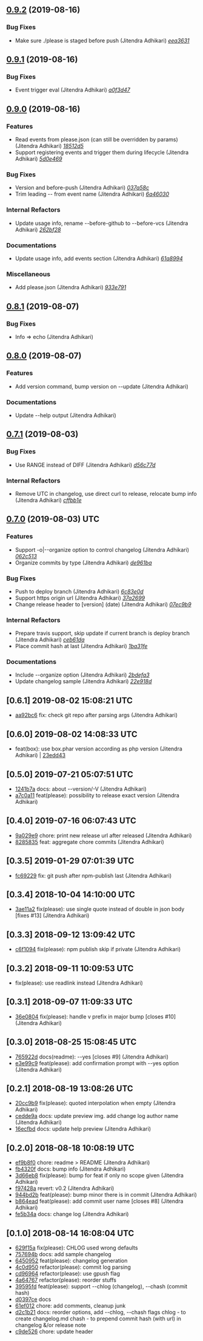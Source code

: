 ## [0.9.2](https://github.com/adhocore/please/releases/tag/0.9.2) (2019-08-16)

### Bug Fixes
- Make sure ./please is staged before push (Jitendra Adhikari) [_eea3631_](https://github.com/adhocore/please/commit/eea3631)


## [0.9.1](https://github.com/adhocore/please/releases/tag/0.9.1) (2019-08-16)

### Bug Fixes
- Event trigger eval (Jitendra Adhikari) [_a0f3d47_](https://github.com/adhocore/please/commit/a0f3d47)


## [0.9.0](https://github.com/adhocore/please/releases/tag/0.9.0) (2019-08-16)

### Features
- Read events from please.json (can still be overridden by params) (Jitendra Adhikari) [_18512d5_](https://github.com/adhocore/please/commit/18512d5)
- Support registering events and trigger them during lifecycle (Jitendra Adhikari) [_5d0e469_](https://github.com/adhocore/please/commit/5d0e469)

### Bug Fixes
- Version and before-push (Jitendra Adhikari) [_037a58c_](https://github.com/adhocore/please/commit/037a58c)
- Trim leading -- from event name (Jitendra Adhikari) [_6a46030_](https://github.com/adhocore/please/commit/6a46030)

### Internal Refactors
- Update usage info, rename --before-github to --before-vcs (Jitendra Adhikari) [_262bf28_](https://github.com/adhocore/please/commit/262bf28)

### Documentations
- Update usage info, add events section (Jitendra Adhikari) [_61a8994_](https://github.com/adhocore/please/commit/61a8994)

### Miscellaneous
- Add please.json (Jitendra Adhikari) [_933e791_](https://github.com/adhocore/please/commit/933e791)


## [0.8.1](https://github.com/adhocore/please/releases/tag/0.8.1) (2019-08-07)

### Bug Fixes
- Info => echo (Jitendra Adhikari)


## [0.8.0](https://github.com/adhocore/please/releases/tag/0.8.0) (2019-08-07)

### Features
- Add version command, bump version on --update (Jitendra Adhikari)

### Documentations
- Update --help output (Jitendra Adhikari)


## [0.7.1](https://github.com/adhocore/please/releases/tag/0.7.1) (2019-08-03)

### Bug Fixes
- Use RANGE instead of DIFF (Jitendra Adhikari) [_d56c77d_](https://github.com/adhocore/please/commit/d56c77d)

### Internal Refactors
- Remove UTC in changelog, use direct curl to release, relocate bump info (Jitendra Adhikari) [_cffbb1e_](https://github.com/adhocore/please/commit/cffbb1e)


## [0.7.0](https://github.com/adhocore/please/releases/tag/0.7.0) (2019-08-03) UTC

### Features
- Support -o|--organize option to control changelog (Jitendra Adhikari) [_062c513_](https://github.com/adhocore/please/commit/062c513)
- Organize commits by type (Jitendra Adhikari) [_de961ba_](https://github.com/adhocore/please/commit/de961ba)

### Bug Fixes
- Push to deploy branch (Jitendra Adhikari) [_6c83e0d_](https://github.com/adhocore/please/commit/6c83e0d)
- Support https origin url (Jitendra Adhikari) [_37a2699_](https://github.com/adhocore/please/commit/37a2699)
- Change release header to [version] (date) (Jitendra Adhikari) [_07ec9b9_](https://github.com/adhocore/please/commit/07ec9b9)

### Internal Refactors
- Prepare travis support, skip update if current branch is deploy branch (Jitendra Adhikari) [_ceb61da_](https://github.com/adhocore/please/commit/ceb61da)
- Place commit hash at last (Jitendra Adhikari) [_1ba31fe_](https://github.com/adhocore/please/commit/1ba31fe)

### Documentations
- Include --organize option (Jitendra Adhikari) [_2bdefa3_](https://github.com/adhocore/please/commit/2bdefa3)
- Update changelog sample (Jitendra Adhikari) [_22e918d_](https://github.com/adhocore/please/commit/22e918d)


## [0.6.1] 2019-08-02 15:08:21 UTC

- [aa92bc6](https://github.com/adhocore/please/commit/aa92bc6) fix: check git repo after parsing args (Jitendra Adhikari)

## [0.6.0] 2019-08-02 14:08:33 UTC

- feat(box): use box.phar version according as php version (Jitendra Adhikari) | [23edd43](https://github.com/adhocore/please/commit/23edd43)

## [0.5.0] 2019-07-21 05:07:51 UTC

- [1241b7a](https://github.com/adhocore/please/commit/1241b7a) docs: about --version/-V (Jitendra Adhikari)
- [a7c0a11](https://github.com/adhocore/please/commit/a7c0a11) feat(please): possibility to release exact version (Jitendra Adhikari)

## [0.4.0] 2019-07-16 06:07:43 UTC

- [9a029e9](https://github.com/adhocore/please/commit/9a029e9) chore: print new release url after released (Jitendra Adhikari)
- [8285835](https://github.com/adhocore/please/commit/8285835) feat: aggregate chore commits (Jitendra Adhikari)

## [0.3.5] 2019-01-29 07:01:39 UTC

- [fc69229](https://github.com/adhocore/please/commit/fc69229) fix: git push after npm-publish last (Jitendra Adhikari)

## [0.3.4] 2018-10-04 14:10:00 UTC

- [3ae11a2](https://github.com/adhocore/please/commit/3ae11a2) fix(please): use single quote instead of double in json body [fixes #13] (Jitendra Adhikari)

## [0.3.3] 2018-09-12 13:09:42 UTC

- [c6f1094](https://github.com/adhocore/please/commit/c6f1094) fix(please): npm publish skip if private (Jitendra Adhikari)

## [0.3.2] 2018-09-11 10:09:53 UTC

- fix(please): use readlink instead (Jitendra Adhikari)

## [0.3.1] 2018-09-07 11:09:33 UTC

- [36e0804](https://github.com/adhocore/please/commit/36e0804) fix(please): handle v prefix in major bump [closes #10] (Jitendra Adhikari)

## [0.3.0] 2018-08-25 15:08:45 UTC

- [765922d](https://github.com/adhocore/please/commit/765922d) docs(readme): --yes [closes #9] (Jitendra Adhikari)
- [e3e99c9](https://github.com/adhocore/please/commit/e3e99c9) feat(please): add confirmation prompt with --yes option (Jitendra Adhikari)

## [0.2.1] 2018-08-19 13:08:26 UTC

- [20cc9b9](https://github.com/adhocore/please/commit/20cc9b9) fix(please): quoted interpolation when empty (Jitendra Adhikari)
- [cedde9a](https://github.com/adhocore/please/commit/cedde9a) docs: update preview img. add change log author name (Jitendra Adhikari)
- [16ecfbd](https://github.com/adhocore/please/commit/16ecfbd) docs: update help preview (Jitendra Adhikari)

## [0.2.0] 2018-08-18 10:08:19 UTC

- [ef9b8f0](https://github.com/adhocore/please/commit/ef9b8f0) chore: readme > README (Jitendra Adhikari)
- [fb4320f](https://github.com/adhocore/please/commit/fb4320f) docs: bump info (Jitendra Adhikari)
- [3d66eb8](https://github.com/adhocore/please/commit/3d66eb8) fix(please): bump <minor> for feat if only no scope given (Jitendra Adhikari)
- [f97428a](https://github.com/adhocore/please/commit/f97428a) revert: v0.2 (Jitendra Adhikari)
- [944bd2b](https://github.com/adhocore/please/commit/944bd2b) feat(please): bump minor there is  in commit (Jitendra Adhikari)
- [b864ead](https://github.com/adhocore/please/commit/b864ead) feat(please): add commit user name [closes #8] (Jitendra Adhikari)
- [fe5b34a](https://github.com/adhocore/please/commit/fe5b34a) docs: change log (Jitendra Adhikari)

## [0.1.0] 2018-08-14 16:08:04 UTC

- [629f15a](https://github.com/adhocore/please/commit/629f15a) fix(please): CHLOG used wrong defaults
- [757694b](https://github.com/adhocore/please/commit/757694b) docs: add sample changelog
- [6450952](https://github.com/adhocore/please/commit/6450952) feat(please): changelog generation
- [4c0d950](https://github.com/adhocore/please/commit/4c0d950) refactor(please): commit log parsing
- [cd96964](https://github.com/adhocore/please/commit/cd96964) refactor(please): use gpush flag
- [4a64767](https://github.com/adhocore/please/commit/4a64767) refactor(please): reorder stuffs
- [39595fd](https://github.com/adhocore/please/commit/39595fd) feat(please): support --chlog (changelog), --chash (commit hash)
- [d0397ce](https://github.com/adhocore/please/commit/d0397ce) docs
- [61ef012](https://github.com/adhocore/please/commit/61ef012) chore: add comments, cleanup junk
- [d2c1b21](https://github.com/adhocore/please/commit/d2c1b21) docs: reorder options, add --chlog, --chash flags chlog - to create changelog.md chash - to prepend commit hash (with url) in changelog &/or release note
- [c9de526](https://github.com/adhocore/please/commit/c9de526) chore: update header
